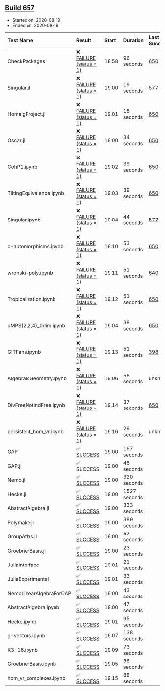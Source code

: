 ## [Build 657](https://oscarci.mathematik.uni-kl.de/job/oscar-stable/657/)

* Started on: 2020-08-19
* Ended on: 2020-08-19

| Test Name    | Result | Start | Duration | Last Success | First Failure |
|:-------------|:-------|:------|:---------|:-------------|:--------------|
| CheckPackages | ❌ [FAILURE (status = 1)](https://oscarci.mathematik.uni-kl.de/job/oscar-stable/657/artifact/logs/build-657/CheckPackages.log) | 18:58 | 96 seconds | [650](https://oscarci.mathematik.uni-kl.de/job/oscar-stable/650/) | [651](https://oscarci.mathematik.uni-kl.de/job/oscar-stable/651/) |
| Singular.jl | ❌ [FAILURE (status = 1)](https://oscarci.mathematik.uni-kl.de/job/oscar-stable/657/artifact/logs/build-657/Singular.jl.log) | 19:00 | 19 seconds | [577](https://oscarci.mathematik.uni-kl.de/job/oscar-stable/577/) | [578](https://oscarci.mathematik.uni-kl.de/job/oscar-stable/578/) |
| HomalgProject.jl | ❌ [FAILURE (status = 1)](https://oscarci.mathematik.uni-kl.de/job/oscar-stable/657/artifact/logs/build-657/HomalgProject.jl.log) | 19:01 | 18 seconds | [650](https://oscarci.mathematik.uni-kl.de/job/oscar-stable/650/) | [651](https://oscarci.mathematik.uni-kl.de/job/oscar-stable/651/) |
| Oscar.jl | ❌ [FAILURE (status = 1)](https://oscarci.mathematik.uni-kl.de/job/oscar-stable/657/artifact/logs/build-657/Oscar.jl.log) | 19:00 | 34 seconds | [650](https://oscarci.mathematik.uni-kl.de/job/oscar-stable/650/) | [651](https://oscarci.mathematik.uni-kl.de/job/oscar-stable/651/) |
| CohP1.ipynb | ❌ [FAILURE (status = 1)](https://oscarci.mathematik.uni-kl.de/job/oscar-stable/657/artifact/logs/build-657/CohP1.ipynb.log) | 19:02 | 39 seconds | [650](https://oscarci.mathematik.uni-kl.de/job/oscar-stable/650/) | [651](https://oscarci.mathematik.uni-kl.de/job/oscar-stable/651/) |
| TiltingEquivalence.ipynb | ❌ [FAILURE (status = 1)](https://oscarci.mathematik.uni-kl.de/job/oscar-stable/657/artifact/logs/build-657/TiltingEquivalence.ipynb.log) | 19:03 | 39 seconds | [650](https://oscarci.mathematik.uni-kl.de/job/oscar-stable/650/) | [651](https://oscarci.mathematik.uni-kl.de/job/oscar-stable/651/) |
| Singular.ipynb | ❌ [FAILURE (status = 1)](https://oscarci.mathematik.uni-kl.de/job/oscar-stable/657/artifact/logs/build-657/Singular.ipynb.log) | 19:04 | 44 seconds | [577](https://oscarci.mathematik.uni-kl.de/job/oscar-stable/577/) | [578](https://oscarci.mathematik.uni-kl.de/job/oscar-stable/578/) |
| c-automorphisms.ipynb | ❌ [FAILURE (status = 1)](https://oscarci.mathematik.uni-kl.de/job/oscar-stable/657/artifact/logs/build-657/c-automorphisms.ipynb.log) | 19:10 | 53 seconds | [650](https://oscarci.mathematik.uni-kl.de/job/oscar-stable/650/) | [651](https://oscarci.mathematik.uni-kl.de/job/oscar-stable/651/) |
| wronski-poly.ipynb | ❌ [FAILURE (status = 1)](https://oscarci.mathematik.uni-kl.de/job/oscar-stable/657/artifact/logs/build-657/wronski-poly.ipynb.log) | 19:11 | 51 seconds | [640](https://oscarci.mathematik.uni-kl.de/job/oscar-stable/640/) | [641](https://oscarci.mathematik.uni-kl.de/job/oscar-stable/641/) |
| Tropicalization.ipynb | ❌ [FAILURE (status = 1)](https://oscarci.mathematik.uni-kl.de/job/oscar-stable/657/artifact/logs/build-657/Tropicalization.ipynb.log) | 19:12 | 51 seconds | [650](https://oscarci.mathematik.uni-kl.de/job/oscar-stable/650/) | [651](https://oscarci.mathematik.uni-kl.de/job/oscar-stable/651/) |
| uMPS(2,2,4)_0dim.ipynb | ❌ [FAILURE (status = 1)](https://oscarci.mathematik.uni-kl.de/job/oscar-stable/657/artifact/logs/build-657/uMPS-2-2-4-_0dim.ipynb.log) | 19:04 | 38 seconds | [650](https://oscarci.mathematik.uni-kl.de/job/oscar-stable/650/) | [651](https://oscarci.mathematik.uni-kl.de/job/oscar-stable/651/) |
| GITFans.ipynb | ❌ [FAILURE (status = 1)](https://oscarci.mathematik.uni-kl.de/job/oscar-stable/657/artifact/logs/build-657/GITFans.ipynb.log) | 19:13 | 51 seconds | [398](https://oscarci.mathematik.uni-kl.de/job/oscar-stable/398/) | [399](https://oscarci.mathematik.uni-kl.de/job/oscar-stable/399/) |
| AlgebraicGeometry.ipynb | ❌ [FAILURE (status = 1)](https://oscarci.mathematik.uni-kl.de/job/oscar-stable/657/artifact/logs/build-657/AlgebraicGeometry.ipynb.log) | 19:06 | 56 seconds | unknown | unknown |
| DivFreeNotIndFree.ipynb | ❌ [FAILURE (status = 1)](https://oscarci.mathematik.uni-kl.de/job/oscar-stable/657/artifact/logs/build-657/DivFreeNotIndFree.ipynb.log) | 19:14 | 37 seconds | [650](https://oscarci.mathematik.uni-kl.de/job/oscar-stable/650/) | [651](https://oscarci.mathematik.uni-kl.de/job/oscar-stable/651/) |
| persistent_hom_vr.ipynb | ❌ [FAILURE (status = 1)](https://oscarci.mathematik.uni-kl.de/job/oscar-stable/657/artifact/logs/build-657/persistent_hom_vr.ipynb.log) | 19:16 | 29 seconds | unknown | unknown |
| GAP | ✅ [SUCCESS](https://oscarci.mathematik.uni-kl.de/job/oscar-stable/657/artifact/logs/build-657/GAP.log) | 19:00 | 167 seconds |  |  |
| GAP.jl | ✅ [SUCCESS](https://oscarci.mathematik.uni-kl.de/job/oscar-stable/657/artifact/logs/build-657/GAP.jl.log) | 19:00 | 46 seconds |  |  |
| Nemo.jl | ✅ [SUCCESS](https://oscarci.mathematik.uni-kl.de/job/oscar-stable/657/artifact/logs/build-657/Nemo.jl.log) | 19:00 | 320 seconds |  |  |
| Hecke.jl | ✅ [SUCCESS](https://oscarci.mathematik.uni-kl.de/job/oscar-stable/657/artifact/logs/build-657/Hecke.jl.log) | 19:00 | 1527 seconds |  |  |
| AbstractAlgebra.jl | ✅ [SUCCESS](https://oscarci.mathematik.uni-kl.de/job/oscar-stable/657/artifact/logs/build-657/AbstractAlgebra.jl.log) | 19:00 | 333 seconds |  |  |
| Polymake.jl | ✅ [SUCCESS](https://oscarci.mathematik.uni-kl.de/job/oscar-stable/657/artifact/logs/build-657/Polymake.jl.log) | 19:00 | 389 seconds |  |  |
| GroupAtlas.jl | ✅ [SUCCESS](https://oscarci.mathematik.uni-kl.de/job/oscar-stable/657/artifact/logs/build-657/GroupAtlas.jl.log) | 19:00 | 57 seconds |  |  |
| GroebnerBasis.jl | ✅ [SUCCESS](https://oscarci.mathematik.uni-kl.de/job/oscar-stable/657/artifact/logs/build-657/GroebnerBasis.jl.log) | 19:00 | 23 seconds |  |  |
| JuliaInterface | ✅ [SUCCESS](https://oscarci.mathematik.uni-kl.de/job/oscar-stable/657/artifact/logs/build-657/JuliaInterface.log) | 19:01 | 21 seconds |  |  |
| JuliaExperimental | ✅ [SUCCESS](https://oscarci.mathematik.uni-kl.de/job/oscar-stable/657/artifact/logs/build-657/JuliaExperimental.log) | 19:01 | 33 seconds |  |  |
| NemoLinearAlgebraForCAP | ✅ [SUCCESS](https://oscarci.mathematik.uni-kl.de/job/oscar-stable/657/artifact/logs/build-657/NemoLinearAlgebraForCAP.log) | 19:00 | 43 seconds |  |  |
| AbstractAlgebra.ipynb | ✅ [SUCCESS](https://oscarci.mathematik.uni-kl.de/job/oscar-stable/657/artifact/logs/build-657/AbstractAlgebra.ipynb.log) | 19:00 | 47 seconds |  |  |
| Hecke.ipynb | ✅ [SUCCESS](https://oscarci.mathematik.uni-kl.de/job/oscar-stable/657/artifact/logs/build-657/Hecke.ipynb.log) | 19:01 | 95 seconds |  |  |
| g-vectors.ipynb | ✅ [SUCCESS](https://oscarci.mathematik.uni-kl.de/job/oscar-stable/657/artifact/logs/build-657/g-vectors.ipynb.log) | 19:07 | 138 seconds |  |  |
| K3-16.ipynb | ✅ [SUCCESS](https://oscarci.mathematik.uni-kl.de/job/oscar-stable/657/artifact/logs/build-657/K3-16.ipynb.log) | 19:09 | 73 seconds |  |  |
| GroebnerBasis.ipynb | ✅ [SUCCESS](https://oscarci.mathematik.uni-kl.de/job/oscar-stable/657/artifact/logs/build-657/GroebnerBasis.ipynb.log) | 19:05 | 56 seconds |  |  |
| hom_vr_complexes.ipynb | ✅ [SUCCESS](https://oscarci.mathematik.uni-kl.de/job/oscar-stable/657/artifact/logs/build-657/hom_vr_complexes.ipynb.log) | 19:15 | 88 seconds |  |  |
